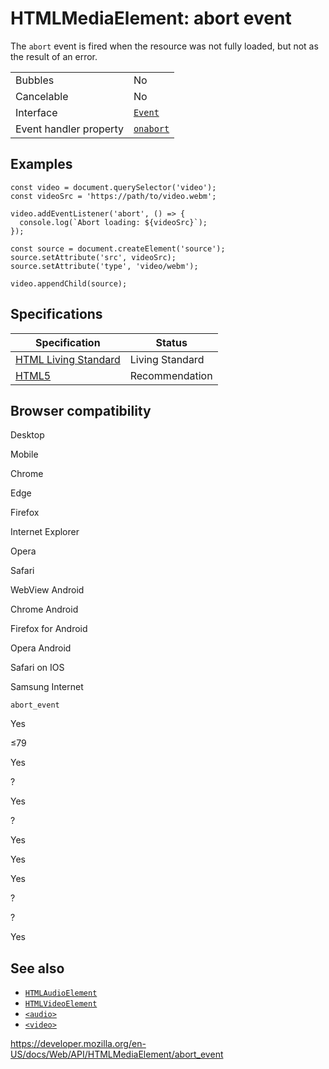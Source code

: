 HTMLMediaElement: abort event
=============================

The `abort` event is fired when the resource was not fully loaded, but not as the result of an error.

<table><tbody><tr class="odd"><td>Bubbles</td><td>No</td></tr><tr class="even"><td>Cancelable</td><td>No</td></tr><tr class="odd"><td>Interface</td><td><a href="../event"><code>Event</code></a></td></tr><tr class="even"><td>Event handler property</td><td><a href="../globaleventhandlers/onabort"><code>onabort</code></a></td></tr></tbody></table>

Examples
--------

    const video = document.querySelector('video');
    const videoSrc = 'https://path/to/video.webm';

    video.addEventListener('abort', () => {
      console.log(`Abort loading: ${videoSrc}`);
    });

    const source = document.createElement('source');
    source.setAttribute('src', videoSrc);
    source.setAttribute('type', 'video/webm');

    video.appendChild(source);

Specifications
--------------

<table><thead><tr class="header"><th>Specification</th><th>Status</th></tr></thead><tbody><tr class="odd"><td><a href="https://html.spec.whatwg.org/multipage/media.html#event-media-abort">HTML Living Standard</a></td><td><span class="spec-living">Living Standard</span></td></tr><tr class="even"><td><a href="https://www.w3.org/TR/html52/embedded-content-0.html#event-media-abort">HTML5</a></td><td><span class="spec-rec">Recommendation</span></td></tr></tbody></table>

Browser compatibility
---------------------

Desktop

Mobile

Chrome

Edge

Firefox

Internet Explorer

Opera

Safari

WebView Android

Chrome Android

Firefox for Android

Opera Android

Safari on IOS

Samsung Internet

`abort_event`

Yes

≤79

Yes

?

Yes

?

Yes

Yes

Yes

?

?

Yes

See also
--------

-   [`HTMLAudioElement`](../htmlaudioelement)
-   [`HTMLVideoElement`](../htmlvideoelement)
-   [`<audio>`](https://developer.mozilla.org/en-US/docs/Web/HTML/Element/audio)
-   [`<video>`](https://developer.mozilla.org/en-US/docs/Web/HTML/Element/video)

<a href="https://developer.mozilla.org/en-US/docs/Web/API/HTMLMediaElement/abort_event" class="_attribution-link">https://developer.mozilla.org/en-US/docs/Web/API/HTMLMediaElement/abort_event</a>
